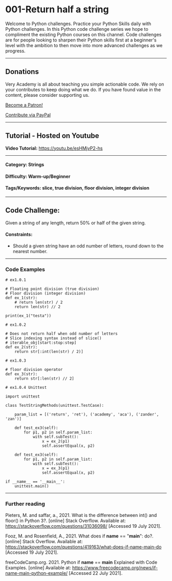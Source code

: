 # **001-Return half a string**

Welcome to Python challenges. Practice your Python Skills daily with Python challenges. In this Python code challenge series we hope to compliment the existing Python courses on this channel. Code challenges are for people looking to sharpen their Python skills first at a beginner's level with the ambition to then move into more advanced challenges as we progress.

---

## Donations
Very Academy is all about teaching you simple actionable code. We rely on your contributes to keep doing what we do. If you have found value in the content, please consider supporting us.

<a href="https://www.patreon.com/bePatron?u=69834971" data-patreon-widget-type="become-patron-button">Become a Patron!</a>

<a href="https://www.paypal.com/donate?hosted_button_id=W55GVT4UPXPYE" 
target="_blank">
Contribute via PayPal
</a>

---

## Tutorial - Hosted on Youtube
**Video Tutorial:** https://youtu.be/esHMjvP2-hs

---
#### **Category:** Strings
#### **Difficulty:** Warm-up/Beginner
#### **Tags/Keywords:** slice, true division, floor division, integer division
---

## **Code Challenge:**
Given a string of any length, return 50% or half of the given string.

#### **Constraints:**
- Should a given string have an odd number of letters, round down to the nearest number.

----

### Code Examples

```
# ex1.0.1 

# Floating point division (true division) 
# Floor division (integer division)
def ex_1(str):
    # return len(str) / 2
    return len(str) // 2

print(ex_1("testa"))
```


```
# ex1.0.2 

# Does not return half when odd number of letters
# Slice indexing syntax instead of slice()
# iterable_obj[start:stop:step]
def ex_2(str):
    return str[:int(len(str) / 2)]
```

```
# ex1.0.3 

# floor division operator
def ex_3(str):
    return str[:len(str) // 2]
```

```
# ex1.0.4 Unittest

import unittest

class TestStringMethods(unittest.TestCase):

    param_list = [('return', 'ret'), ('academy', 'aca'), ('zander', 'zan')]

    def test_ex3(self):
        for p1, p2 in self.param_list:
            with self.subTest():
                x = ex_2(p1)
                self.assertEqual(x, p2)

    def test_ex3(self):
        for p1, p2 in self.param_list:
            with self.subTest():
                x = ex_3(p1)
                self.assertEqual(x, p2)

if __name__ == '__main__':
    unittest.main()
```
---
### **Further reading**
Pieters, M. and saffar, a., 2021. What is the difference between int() and floor() in Python 3?. [online] Stack Overflow. Available at: <https://stackoverflow.com/questions/31036098/> [Accessed 19 July 2021].

Fooz, M. and Rosenfield, A., 2021. What does if __name__ == "__main__": do?. [online] Stack Overflow. Available at: <https://stackoverflow.com/questions/419163/what-does-if-name-main-do> [Accessed 19 July 2021].

freeCodeCamp.org. 2021. Python if __name__ == __main__ Explained with Code Examples. [online] Available at: <https://www.freecodecamp.org/news/if-name-main-python-example/> [Accessed 22 July 2021].
